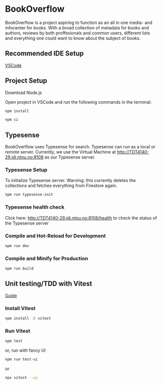 # BookOverflow

BookOverflow is a project aspiring to function as an all in one media- and infocenter for books. With a broad collection of metadata for books and authors, reviews by both proffesionals and common users, different lists and everything one could want to know about the subject of books.  

## Recommended IDE Setup

[VSCode](https://code.visualstudio.com/)

## Project Setup

Download Node.js

Open project in VSCode and run the following commands in the terminal:
```sh
npm install

npm ci
```

## Typesense

BookOverflow uses Typesense for search. Typesense can run as a local or remote server. Currently, we use the Virtual Machine at <http://TDT4140-29.idi.ntnu.no:8108> as our Typesense server.

### Typesense Setup

To initialize Typesense server.
Warning: this currently deletes the collections and fetches everything from Firestore again.

```sh
npm run typesense-init
```

### Typesense health check

Click here: <http://TDT4140-29.idi.ntnu.no:8108/health> to check the status of the Typesense server

### Compile and Hot-Reload for Development

```sh
npm run dev
```

### Compile and Minify for Production

```sh
npm run build
```

## Unit testing/TDD with Vitest

[Guide](https://vitest.dev/guide/)

### Install Vitest

```sh
npm install -D vitest
```

### Run Vitest

```sh
npm test
```

or, run with fancy UI

```sh
npm run test-ui
```

or

```sh
npx vitest --ui 
```
